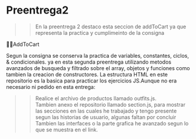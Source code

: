 # Preentrega2
>>En la preentrega 2 destaco esta seccion de addToCart ya que representa la practica y cumplimeinto de la consigna</br>

🛒📲AddToCart</br>

Segun la consigna se conserva la practica de variables, constantes, ciclos, & condicionales. ya en esta segunda preentrega
utilizando metodos avanzados de busqueda y filtrado sobre el array, objetos y funciones como tambien la creacion de constructores.
La estructura HTML en este repositorio es la basica para practicar los ejercicios JS.Aunque no era necesario ni pedido en esta entrega: </br>

>>Realice el archivo de productos llamado outfits.js.  </br>
>>Tambien anexo el repositorio llamado section.js, para mostrar las secciones en las cuales
he trabajado y tengo presente segun las historias de usuario, algunas faltan por concluir </br>
>>Tambien las interfaces o la parte grafica he avanzado segun lo que se muestra en el link.</br>



